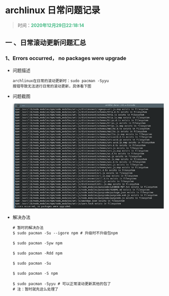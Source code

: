 # archlinux 日常问题记录

> 时间：<span style="color:#42B983;font-weight:bold;">2020年12月29日22:18:14</span>

## 一 、日常滚动更新问题汇总

### 1、Errors occurred， no packages were  upgrade

* 问题描述

  ~~~text
  archlinux在日常的滚动更新时：sudo pacman -Syyu  
  报错导致无法进行日常的滚动更新，具体看下图
  ~~~

* 问题截图

  ![image-20201229222030476](amWiki/images/lib_img/image-20201229222030476.png)

* 解决办法

  ~~~shell
  # 暂时的解决办法
  $ sudo pacman -Su --igore npm # 升级时不升级包npm
  
  $ sudo pacman -Syw npm
  
  $ sudo pacman -Rdd npm
  
  $ sudo pacman -Su
  
  $ sudo pacman -S npm
  
  $ sudo pacman -Syyu # 可以正常滚动更新其他的包了
  # 注：暂时就先这么处理了 
  ~~~

  





